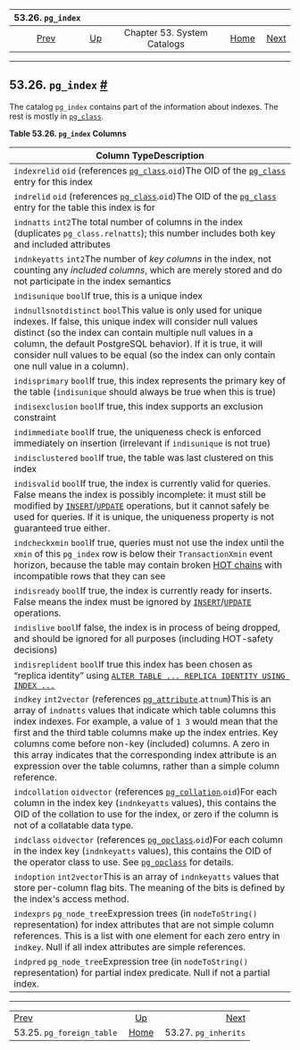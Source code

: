<!--?xml version="1.0" encoding="UTF-8" standalone="no"?-->

|                         53.26. `pg_index`                        |                                                   |                             |                                                       |                                                        |
| :--------------------------------------------------------------: | :------------------------------------------------ | :-------------------------: | ----------------------------------------------------: | -----------------------------------------------------: |
| [Prev](catalog-pg-foreign-table.html "53.25. pg_foreign_table")  | [Up](catalogs.html "Chapter 53. System Catalogs") | Chapter 53. System Catalogs | [Home](index.html "PostgreSQL 17devel Documentation") |  [Next](catalog-pg-inherits.html "53.27. pg_inherits") |

***

## 53.26. `pg_index` [#](#CATALOG-PG-INDEX)

[]()

The catalog `pg_index` contains part of the information about indexes. The rest is mostly in [`pg_class`](catalog-pg-class.html "53.11. pg_class").

**Table 53.26. `pg_index` Columns**

| Column TypeDescription                                                                                                                                                                                                                                                                                                                                                                                                                                                                                                           |
| -------------------------------------------------------------------------------------------------------------------------------------------------------------------------------------------------------------------------------------------------------------------------------------------------------------------------------------------------------------------------------------------------------------------------------------------------------------------------------------------------------------------------------- |
| `indexrelid` `oid` (references [`pg_class`](catalog-pg-class.html "53.11. pg_class").`oid`)The OID of the [`pg_class`](catalog-pg-class.html "53.11. pg_class") entry for this index                                                                                                                                                                                                                                                                                                                                             |
| `indrelid` `oid` (references [`pg_class`](catalog-pg-class.html "53.11. pg_class").`oid`)The OID of the [`pg_class`](catalog-pg-class.html "53.11. pg_class") entry for the table this index is for                                                                                                                                                                                                                                                                                                                              |
| `indnatts` `int2`The total number of columns in the index (duplicates `pg_class.relnatts`); this number includes both key and included attributes                                                                                                                                                                                                                                                                                                                                                                                |
| `indnkeyatts` `int2`The number of *key columns* in the index, not counting any *included columns*, which are merely stored and do not participate in the index semantics                                                                                                                                                                                                                                                                                                                                                         |
| `indisunique` `bool`If true, this is a unique index                                                                                                                                                                                                                                                                                                                                                                                                                                                                              |
| `indnullsnotdistinct` `bool`This value is only used for unique indexes. If false, this unique index will consider null values distinct (so the index can contain multiple null values in a column, the default PostgreSQL behavior). If it is true, it will consider null values to be equal (so the index can only contain one null value in a column).                                                                                                                                                                         |
| `indisprimary` `bool`If true, this index represents the primary key of the table (`indisunique` should always be true when this is true)                                                                                                                                                                                                                                                                                                                                                                                         |
| `indisexclusion` `bool`If true, this index supports an exclusion constraint                                                                                                                                                                                                                                                                                                                                                                                                                                                      |
| `indimmediate` `bool`If true, the uniqueness check is enforced immediately on insertion (irrelevant if `indisunique` is not true)                                                                                                                                                                                                                                                                                                                                                                                                |
| `indisclustered` `bool`If true, the table was last clustered on this index                                                                                                                                                                                                                                                                                                                                                                                                                                                       |
| `indisvalid` `bool`If true, the index is currently valid for queries. False means the index is possibly incomplete: it must still be modified by [`INSERT`](sql-insert.html "INSERT")/[`UPDATE`](sql-update.html "UPDATE") operations, but it cannot safely be used for queries. If it is unique, the uniqueness property is not guaranteed true either.                                                                                                                                                                         |
| `indcheckxmin` `bool`If true, queries must not use the index until the `xmin` of this `pg_index` row is below their `TransactionXmin` event horizon, because the table may contain broken [HOT chains](storage-hot.html "73.7. Heap-Only Tuples (HOT)") with incompatible rows that they can see                                                                                                                                                                                                                                 |
| `indisready` `bool`If true, the index is currently ready for inserts. False means the index must be ignored by [`INSERT`](sql-insert.html "INSERT")/[`UPDATE`](sql-update.html "UPDATE") operations.                                                                                                                                                                                                                                                                                                                             |
| `indislive` `bool`If false, the index is in process of being dropped, and should be ignored for all purposes (including HOT-safety decisions)                                                                                                                                                                                                                                                                                                                                                                                    |
| `indisreplident` `bool`If true this index has been chosen as “replica identity” using [`ALTER TABLE ... REPLICA IDENTITY USING INDEX ...`](sql-altertable.html#SQL-ALTERTABLE-REPLICA-IDENTITY)                                                                                                                                                                                                                                                                                                                                  |
| `indkey` `int2vector` (references [`pg_attribute`](catalog-pg-attribute.html "53.7. pg_attribute").`attnum`)This is an array of `indnatts` values that indicate which table columns this index indexes. For example, a value of `1 3` would mean that the first and the third table columns make up the index entries. Key columns come before non-key (included) columns. A zero in this array indicates that the corresponding index attribute is an expression over the table columns, rather than a simple column reference. |
| `indcollation` `oidvector` (references [`pg_collation`](catalog-pg-collation.html "53.12. pg_collation").`oid`)For each column in the index key (`indnkeyatts` values), this contains the OID of the collation to use for the index, or zero if the column is not of a collatable data type.                                                                                                                                                                                                                                     |
| `indclass` `oidvector` (references [`pg_opclass`](catalog-pg-opclass.html "53.33. pg_opclass").`oid`)For each column in the index key (`indnkeyatts` values), this contains the OID of the operator class to use. See [`pg_opclass`](catalog-pg-opclass.html "53.33. pg_opclass") for details.                                                                                                                                                                                                                                   |
| `indoption` `int2vector`This is an array of `indnkeyatts` values that store per-column flag bits. The meaning of the bits is defined by the index's access method.                                                                                                                                                                                                                                                                                                                                                               |
| `indexprs` `pg_node_tree`Expression trees (in `nodeToString()` representation) for index attributes that are not simple column references. This is a list with one element for each zero entry in `indkey`. Null if all index attributes are simple references.                                                                                                                                                                                                                                                                  |
| `indpred` `pg_node_tree`Expression tree (in `nodeToString()` representation) for partial index predicate. Null if not a partial index.                                                                                                                                                                                                                                                                                                                                                                                           |

***

|                                                                  |                                                       |                                                        |
| :--------------------------------------------------------------- | :---------------------------------------------------: | -----------------------------------------------------: |
| [Prev](catalog-pg-foreign-table.html "53.25. pg_foreign_table")  |   [Up](catalogs.html "Chapter 53. System Catalogs")   |  [Next](catalog-pg-inherits.html "53.27. pg_inherits") |
| 53.25. `pg_foreign_table`                                        | [Home](index.html "PostgreSQL 17devel Documentation") |                                   53.27. `pg_inherits` |
